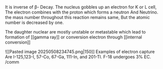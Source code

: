 It is inverse of β- Decay.
The nucleus gobbles up an electron for K or L cell, The electron combines with the proton which forms a neutron And Neutrino.
the mass number throughout this reaction remains same, But the atomic number is decreased by one.

The daughter nuclear are mostly unstable or metastable which lead to formation of [[gamma ray]] or conversion electron through [[internal conversion]]

![[Pasted image 20250508234745.png|150]]
Examples of electron capture Are I-125,123-I, 57-Co, 67-Ga, 111-In,
and 201-Tl.
F-18 undergoes 3% EC. 
/comm